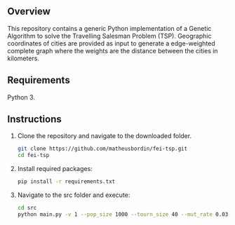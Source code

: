 ## Overview
This repository contains a generic Python implementation of a Genetic Algorithm to solve the Travelling Salesman Problem (TSP). Geographic coordinates of cities are provided as input to generate a edge-weighted complete graph where the weights are the distance between the cities in kilometers.

## Requirements
Python 3.

## Instructions
1. Clone the repository and navigate to the downloaded folder.
    ```bash
    git clone https://github.com/matheusbordin/fei-tsp.git
    cd fei-tsp
    ```

2. Install required packages:
	```bash
	pip install -r requirements.txt
	```

3. Navigate to the src folder and execute:
    ```bash
    cd src
    python main.py -v 1 --pop_size 1000 --tourn_size 40 --mut_rate 0.03 --n_gen 20 --cities_fn '../data/cities.csv'
    ```


